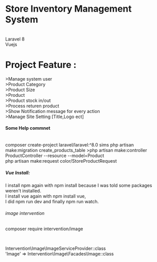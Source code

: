 


<h1> Store Inventory Management System  </h1> </br> 
        Laravel 8 </br>
        Vuejs </br>

<h1>Project  Feature :</h1> 
>Manage system user </br>
>Product Category </br>
>Product Size </br>
>Product </br>
>Product stock in/out </br> 
>Process returen product </br>
>Show Notification message for every action </br>
>Manage Site Setting [Title,Logo ect] </br>



<h4>Some Help commnet  </h4> </br>
composer create-project laravel/laravel:^8.0 sims
php artisan make:migration create_products_table
>php artisan make:controller ProductController --resource --model=Product </br>
php artisan make:request color/StoreProductRequest






<h5>Vue Install:</h5>

I install npm again with npm install because I was told some packages weren't installed. </br>
I install vue again with npm install vue,  </br>
I did npm run dev and finally npm run watch. </br>

<h6>image intervention</h6>

composer require intervention/image </br>
<!-- Add config/app.pph --></br>
Intervention\Image\ImageServiceProvider::class  </br>
'Image' => Intervention\Image\Facades\Image::class</br>

